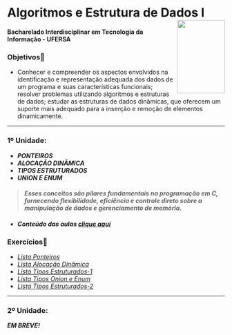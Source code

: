 # Algoritmos e Estrutura de Dados I <img align="right" width="110" height="170" src="https://assecom.ufersa.edu.br/wp-content/uploads/sites/24/2014/09/PNG-bras%C3%A3o-Ufersa.png">
**Bacharelado Interdisciplinar em Tecnologia da Informação - UFERSA**
### Objetivos📌
* Conhecer e compreender os aspectos envolvidos na identificação e representação adequada dos dados de um programa e suas
características funcionais; resolver problemas utilizando algoritmos e estruturas de dados; estudar as estruturas de dados dinâmicas, que oferecem um suporte mais adequado para a inserção e remoção de elementos dinamicamente.

---
### 1º Unidade:
>
 - ***PONTEIROS***  
 - ***ALOCAÇÃO DINÂMICA***
 - ***TIPOS ESTRUTURADOS***
 - ***UNION E ENUM***
> #### *Esses conceitos são pilares fundamentais na programação em C, fornecendo flexibilidade, eficiência e controle direto sobre a manipulação de dados e gerenciamento de memória.*
- ####  *Conteúdo das aulas [clique aqui][6]*    
### Exercícios📌
>
- *[Lista Ponteiros][1]*    
- *[Lista Alocação Dinâmica][2]*   
- *[Lista Tipos Estruturados-1][3]*
- *[Lista Tipos Onion e Enum][4]*
- *[Lista Tipos Estruturados-2][5]*
---
### 2º Unidade:  
***EM BREVE!***

[1]: https://github.com/ViniciusOliver13/Algoritmos-e-Estruturas-de-Dados-I/tree/0da9cbb8ba1bbfbc8d42495ffc307bb2b5ccf968/1%C2%BA%20Unidade/1%C2%BA%20Unidade-Exerc%C3%ADcios/1%C2%BA-%20Lista "Lista Ponteiros"
[2]: https://github.com/ViniciusOliver13/Algoritmos-e-Estruturas-de-Dados-I/tree/0da9cbb8ba1bbfbc8d42495ffc307bb2b5ccf968/1%C2%BA%20Unidade/1%C2%BA%20Unidade-Exerc%C3%ADcios/2%C2%BA-%20Lista-Vetores_Dinamicos "Lista Alocação Dinâmica"
[3]: https://github.com/ViniciusOliver13/Algoritmos-e-Estruturas-de-Dados-I/tree/0da9cbb8ba1bbfbc8d42495ffc307bb2b5ccf968/1%C2%BA%20Unidade/1%C2%BA%20Unidade-Exerc%C3%ADcios/3%C2%BA-Lista-Structs_Dinamicos "Lista Tipos Estruturados"
[4]: https://github.com/ViniciusOliver13/Algoritmos-e-Estruturas-de-Dados-I/tree/0da9cbb8ba1bbfbc8d42495ffc307bb2b5ccf968/1%C2%BA%20Unidade/1%C2%BA%20Unidade-Exerc%C3%ADcios/4%C2%BA-%20Lista-Union-E-Enum "Lista Union e Enum"
[5]: https://github.com/ViniciusOliver13/Algoritmos-e-Estruturas-de-Dados-I/tree/0da9cbb8ba1bbfbc8d42495ffc307bb2b5ccf968/1%C2%BA%20Unidade/1%C2%BA%20Unidade-Exerc%C3%ADcios/5%C2%BA-%20Lista-Tipos-Estruturados "LIsta Tipos Estruturados"
[6]: https://github.com/ViniciusOliver13/Algoritmos-e-Estruturas-de-Dados-I/tree/0da9cbb8ba1bbfbc8d42495ffc307bb2b5ccf968/1%C2%BA%20Unidade/Aulas "Aulas"

